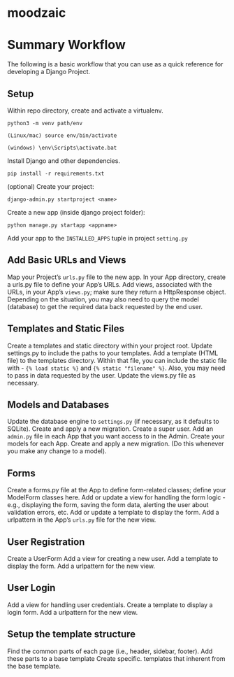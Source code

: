 # moodzaic

# Summary Workflow
The following is a basic workflow that you can use as a quick reference for developing a Django Project.

## Setup
Within repo directory, create and activate a virtualenv.

`python3 -m venv path/env`

`(Linux/mac) source env/bin/activate`

`(windows) \env\Scripts\activate.bat`

Install Django and other dependencies.

`pip install -r requirements.txt`

(optional) Create your project:

`django-admin.py startproject <name>`

Create a new app (inside django project folder):

`python manage.py startapp <appname>`

Add your app to the `INSTALLED_APPS` tuple in project `setting.py`


## Add Basic URLs and Views
Map your Project’s `urls.py` file to the new app.
In your App directory, create a urls.py file to define your App’s URLs.
Add views, associated with the URLs, in your App’s `views.py`; make sure they return a HttpResponse object. Depending on the situation, you may also need to query the model (database) to get the required data back requested by the end user.

## Templates and Static Files
Create a templates and static directory within your project root.
Update settings.py to include the paths to your templates.
Add a template (HTML file) to the templates directory. Within that file, you can include the static file with - `{% load static %}` and `{% static "filename" %}`. Also, you may need to pass in data requested by the user.
Update the views.py file as necessary.

## Models and Databases
Update the database engine to `settings.py` (if necessary, as it defaults to SQLite).
Create and apply a new migration.
Create a super user.
Add an `admin.py` file in each App that you want access to in the Admin.
Create your models for each App.
Create and apply a new migration. (Do this whenever you make any change to a model).

## Forms
Create a forms.py file at the App to define form-related classes; define your ModelForm classes here.
Add or update a view for handling the form logic - e.g., displaying the form, saving the form data, alerting the user about validation errors, etc.
Add or update a template to display the form.
Add a urlpattern in the App’s `urls.py` file for the new view.

## User Registration
Create a UserForm
Add a view for creating a new user.
Add a template to display the form.
Add a urlpattern for the new view.

## User Login
Add a view for handling user credentials.
Create a template to display a login form.
Add a urlpattern for the new view.

## Setup the template structure
Find the common parts of each page (i.e., header, sidebar, footer).
Add these parts to a base template
Create specific. templates that inherent from the base template.
